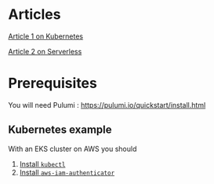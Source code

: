 # Articles

[Article 1 on Kubernetes](https://blog.octo.com/pulumi-par-la-pratique-kubernetes/)

[Article 2 on Serverless](https://blog.octo.com/pulumi-par-la-pratique-serverless/)

# Prerequisites

You will need Pulumi : https://pulumi.io/quickstart/install.html

## Kubernetes example

With an EKS cluster on AWS you should

1. [Install `kubectl`](https://kubernetes.io/docs/tasks/tools/install-kubectl/)
2. [Install `aws-iam-authenticator`](https://docs.aws.amazon.com/eks/latest/userguide/getting-started.html#get-started-kubectl)

